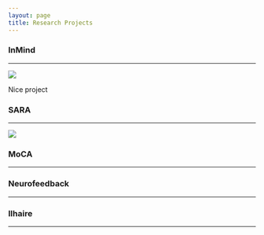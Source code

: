 ```yaml
---
layout: page
title: Research Projects
---
```


### InMind
-------------

[![](https://fpecune.github.io/img/InMind.jpg)](http://articulab.hcii.cs.cmu.edu/projects/yahoo/ "Articulab InMind")

Nice project


### SARA
-------------

[![](../img/SARA.jpg)](http://articulab.hcii.cs.cmu.edu/projects/sara/ "Articulab SARA")

### MoCA
-------------

### Neurofeedback
-------------

### Ilhaire
-------------
